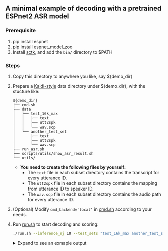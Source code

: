 A minimal example of decoding with a pretrained ESPnet2 ASR model
-----

### Prerequisite
1. pip install espnet
2. pip install espnet_model_zoo
3. Install [sctk](https://github.com/Emrys365/code_examples/blob/master/espnet2/asr_decoding_with_pretrained_model/tools/install_sctk.sh), and add the `bin/` directory to $PATH

### Steps
1. Copy this directory to anywhere you like, say ${demo_dir}
2. Prepare a [Kaldi-style](https://kaldi-asr.org/doc/data_prep.html) data directory under ${demo_dir}, with the stucture like:
    ```
    ${demo_dir}
    ├── cmd.sh
    ├── data
    │   ├── test_16k_max
    │   │   ├── text
    │   │   ├── utt2spk
    │   │   └── wav.scp
    │   └── another_test_set
    │       ├── text
    │       ├── utt2spk
    │       └── wav.scp
    ├── run_asr.sh
    ├── scripts/utils/show_asr_result.sh
    └── utils/
    ```
    * **You need to create the following files by yourself:**
        * The `text` file in each subset directory contains the transcript for every utterance ID.
        * The `utt2spk` file in each subset directory contains the mapping from utterance ID to speaker ID.
        * The `wav.scp` file in each subset directory contains the audio path for every utterance ID.
3. (Optional) Modify `cmd_backend='local'` in [cmd.sh](https://github.com/Emrys365/code_examples/blob/master/espnet2/asr_decoding_with_pretrained_model/cmd.sh) according to your needs.
4. Run [run.sh](https://github.com/Emrys365/code_examples/blob/master/espnet2/asr_decoding_with_pretrained_model/run.sh) to start decoding and scoring:
    ```bash
    ./run.sh --inference_nj 10 --test_sets "test_16k_max another_test_set" --download_model "Shinji Watanabe/librispeech_asr_train_asr_transformer_e18_raw_bpe_sp_valid.acc.best"
    ```

    <details><summary>Expand to see an exmaple output</summary><div>

    ```bash
    ./run.sh --inference_nj 10 --test_sets "test_16k_max" --download_model "Shinji Watanabe/librispeech_asr_train_asr_transformer_e18_raw_bpe_sp_valid.acc.best"
    
    2021-05-17T12:30:32 (run_asr.sh:105:main) Use Shinji Watanabe/librispeech_asr_train_asr_transformer_e18_raw_bpe_sp_valid.acc.best for decoding and evaluation
    2021-05-17T12:30:47 (run_asr.sh:171:main) Stage 9: Decode with pretrained ASR model:
    2021-05-17T12:30:47 (run_asr.sh:229:main) Decoding started... log: 'exp/Shinji_Watanabe/librispeech_asr_train_asr_transformer_e18_raw_bpe_sp_valid.acc.best/inference_lm_lm_17epoch_asr_model_54epoch/test_16k_max/logdir/asr_inference.*.log'
    2021-05-17T12:37:38 (run_asr.sh:252:main) Stage 10: Scoring
    /mnt/xlancefs/home/wyz97/anoaconda/venv/envs/py37/bin/python3 /mnt/xlancefs/home/wyz97/anoaconda/venv/envs/py37/lib/python3.7/site-packages/espnet2/bin/tokenize_text.py -f 2- --input - --output - --token_type char --non_linguistic_symbols none --remove_non_linguistic_symbols true --cleaner none
    /mnt/xlancefs/home/wyz97/anoaconda/venv/envs/py37/bin/python3 /mnt/xlancefs/home/wyz97/anoaconda/venv/envs/py37/lib/python3.7/site-packages/espnet2/bin/tokenize_text.py -f 2- --input - --output - --token_type char --non_linguistic_symbols none --remove_non_linguistic_symbols true
    2021-05-17T12:37:42 (run_asr.sh:353:main) Write cer result in exp/Shinji_Watanabe/librispeech_asr_train_asr_transformer_e18_raw_bpe_sp_valid.acc.best/inference_lm_lm_17epoch_asr_model_54epoch/test_16k_max/score_cer/result.txt
    |      SPKR          |      # Snt           # Wrd       |      Corr              Sub               Del              Ins               Err            S.Err       |
    |      Sum/Avg       |       100             9922       |      95.2              0.9               3.8              1.4               6.2             73.0       |
    /mnt/xlancefs/home/wyz97/anoaconda/venv/envs/py37/bin/python3 /mnt/xlancefs/home/wyz97/anoaconda/venv/envs/py37/lib/python3.7/site-packages/espnet2/bin/tokenize_text.py -f 2- --input - --output - --token_type word --non_linguistic_symbols none --remove_non_linguistic_symbols true --cleaner none
    /mnt/xlancefs/home/wyz97/anoaconda/venv/envs/py37/bin/python3 /mnt/xlancefs/home/wyz97/anoaconda/venv/envs/py37/lib/python3.7/site-packages/espnet2/bin/tokenize_text.py -f 2- --input - --output - --token_type word --non_linguistic_symbols none --remove_non_linguistic_symbols true
    2021-05-17T12:37:45 (run_asr.sh:353:main) Write wer result in exp/Shinji_Watanabe/librispeech_asr_train_asr_transformer_e18_raw_bpe_sp_valid.acc.best/inference_lm_lm_17epoch_asr_model_54epoch/test_16k_max/score_wer/result.txt
    |      SPKR          |      # Snt           # Wrd       |      Corr              Sub               Del              Ins               Err            S.Err       |
    |      Sum/Avg       |       100             1645       |      87.3             10.5               2.2              3.3              16.0             73.0       |
    /mnt/xlancefs/home/wyz97/anoaconda/venv/envs/py37/bin/python3 /mnt/xlancefs/home/wyz97/anoaconda/venv/envs/py37/lib/python3.7/site-packages/espnet2/bin/tokenize_text.py -f 2- --input - --output - --token_type bpe --bpemodel /mnt/xlancefs/home/wyz97/anoaconda/venv/envs/py37/lib/python3.7/site-packages/espnet_model_zoo/653d10049fdc264f694f57b49849343e/data/token_list/bpe_unigram5000/bpe.model --cleaner none
    /mnt/xlancefs/home/wyz97/anoaconda/venv/envs/py37/bin/python3 /mnt/xlancefs/home/wyz97/anoaconda/venv/envs/py37/lib/python3.7/site-packages/espnet2/bin/tokenize_text.py -f 2- --input - --output - --token_type bpe --bpemodel /mnt/xlancefs/home/wyz97/anoaconda/venv/envs/py37/lib/python3.7/site-packages/espnet_model_zoo/653d10049fdc264f694f57b49849343e/data/token_list/bpe_unigram5000/bpe.model
    2021-05-17T12:37:48 (run_asr.sh:353:main) Write ter result in exp/Shinji_Watanabe/librispeech_asr_train_asr_transformer_e18_raw_bpe_sp_valid.acc.best/inference_lm_lm_17epoch_asr_model_54epoch/test_16k_max/score_ter/result.txt
    |      SPKR          |      # Snt           # Wrd       |      Corr              Sub               Del              Ins               Err            S.Err       |
    |      Sum/Avg       |       100             2692       |      79.1              7.2              13.7              2.0              22.9             73.0       |
    fatal: Not a git repository (or any parent up to mount point /mnt/xlancefs)
    Stopping at filesystem boundary (GIT_DISCOVERY_ACROSS_FILESYSTEM not set).
    fatal: Not a git repository (or any parent up to mount point /mnt/xlancefs)
    Stopping at filesystem boundary (GIT_DISCOVERY_ACROSS_FILESYSTEM not set).
    <!-- Generated by scripts/utils/show_asr_result.sh -->
    # RESULTS
    ## Environments
    - date: `Mon May 17 12:37:48 CST 2021`
    - python version: `3.7.10 (default, Feb 26 2021, 18:47:35)  [GCC 7.3.0]`
    - espnet version: `espnet 0.9.9`
    - pytorch version: `pytorch 1.5.1`
    - Git hash: ``
    - Commit date: ``

    ## librispeech_asr_train_asr_transformer_e18_raw_bpe_sp_valid.acc.best
    ### WER

    |dataset|Snt|Wrd|Corr|Sub|Del|Ins|Err|S.Err|
    |---|---|---|---|---|---|---|---|---|
    |inference_lm_lm_17epoch_asr_model_54epoch/test_16k_max|100|1645|87.3|10.5|2.2|3.3|16.0|73.0|

    ### CER

    |dataset|Snt|Wrd|Corr|Sub|Del|Ins|Err|S.Err|
    |---|---|---|---|---|---|---|---|---|
    |inference_lm_lm_17epoch_asr_model_54epoch/test_16k_max|100|9922|95.2|0.9|3.8|1.4|6.2|73.0|

    ### TER

    |dataset|Snt|Wrd|Corr|Sub|Del|Ins|Err|S.Err|
    |---|---|---|---|---|---|---|---|---|
    |inference_lm_lm_17epoch_asr_model_54epoch/test_16k_max|100|2692|79.1|7.2|13.7|2.0|22.9|73.0|
    ```

    </div></details>
